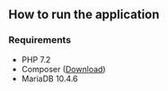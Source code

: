 ## How to run the application

### Requirements
- PHP 7.2
- Composer (<a target="_blank" href="https://getcomposer.org/">Download</a>)
- MariaDB 10.4.6

###

